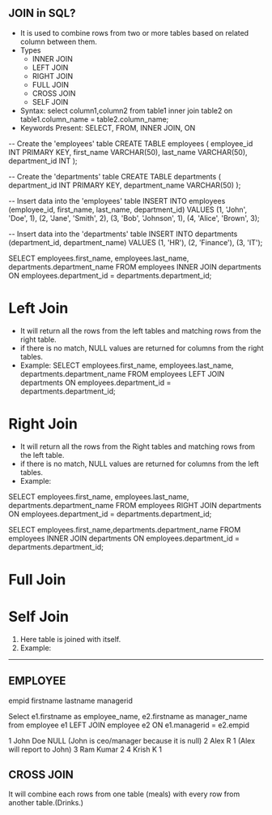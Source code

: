 ## JOIN in SQL?
* It is used to combine rows from two or more tables
based on related column between them.
* Types
    - INNER JOIN
    - LEFT JOIN
    - RIGHT JOIN
    - FULL JOIN
    - CROSS JOIN
    - SELF JOIN
* Syntax:
    select column1,column2 from table1
    inner join table2
    on table1.column_name = table2.column_name;
* Keywords Present: SELECT, FROM, INNER JOIN, ON


-- Create the 'employees' table
CREATE TABLE employees (
    employee_id INT PRIMARY KEY,
    first_name VARCHAR(50),
    last_name VARCHAR(50),
    department_id INT
);

-- Create the 'departments' table
CREATE TABLE departments (
    department_id INT PRIMARY KEY,
    department_name VARCHAR(50)
);



-- Insert data into the 'employees' table
INSERT INTO employees (employee_id, first_name, last_name, department_id)
VALUES
    (1, 'John', 'Doe', 1),
    (2, 'Jane', 'Smith', 2),
    (3, 'Bob', 'Johnson', 1),
    (4, 'Alice', 'Brown', 3);

-- Insert data into the 'departments' table
INSERT INTO departments (department_id, department_name)
VALUES
    (1, 'HR'),
    (2, 'Finance'),
    (3, 'IT');


SELECT employees.first_name, employees.last_name, departments.department_name
FROM employees
INNER JOIN departments ON employees.department_id = departments.department_id;


# Left Join
* It will return all the rows from the left tables and matching rows from the right
table.
* if there is no match, NULL values are returned for columns from the right tables.
* Example:
SELECT employees.first_name, employees.last_name, departments.department_name
FROM employees
LEFT JOIN departments ON employees.department_id = departments.department_id;



# Right Join
* It will return all the rows from the Right tables and matching rows from the left
table.
* if there is no match, NULL values are returned for columns from the left tables.
* Example:

SELECT employees.first_name, employees.last_name, departments.department_name
FROM employees
RIGHT JOIN departments ON employees.department_id = departments.department_id;


SELECT employees.first_name,departments.department_name
FROM employees INNER JOIN departments ON employees.department_id = departments.department_id;

# Full Join

# Self Join
1. Here table is joined with itself.
2. Example:

---------
EMPLOYEE
--------
empid
firstname
lastname
managerid

Select  e1.firstname as employee_name,
        e2.firstname as manager_name 
from employee e1 
LEFT JOIN 
employee e2 ON e1.managerid = e2.empid

1 John Doe NULL (John is ceo/manager because it is null)
2 Alex R 1 (Alex will report to John)
3 Ram Kumar 2
4 Krish K 1 

## CROSS JOIN

It will combine each rows from one table (meals) with every row from another table.(Drinks.)